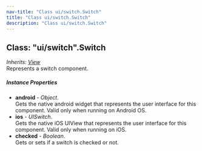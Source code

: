 ```yaml
---
nav-title: "Class ui/switch.Switch"
title: "Class ui/switch.Switch"
description: "Class ui/switch.Switch"
---
```

## Class: "ui/switch".Switch  
_Inherits:_ [_View_](../../ui/core/view/View.md)  
Represents a switch component.

##### Instance Properties
 - **android** - _Object_.    
  Gets the native android widget that represents the user interface for this component. Valid only when running on Android OS.
 - **ios** - _UISwitch_.    
  Gets the native iOS UIView that represents the user interface for this component. Valid only when running on iOS.
 - **checked** - _Boolean_.    
  Gets or sets if a switch is checked or not.
